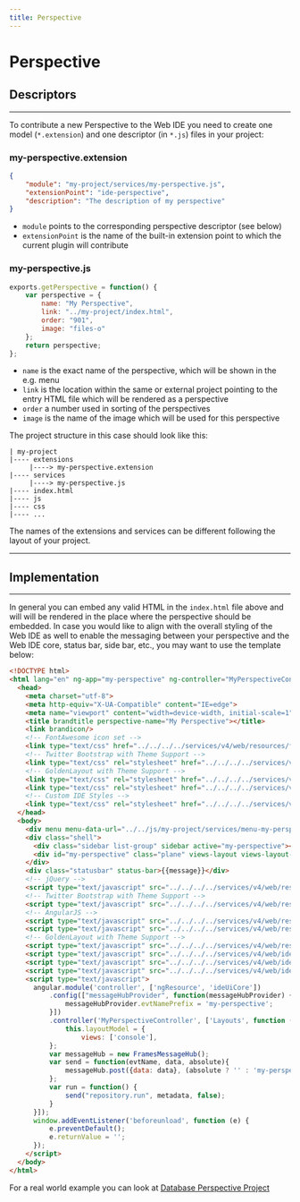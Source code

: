 ```yaml
---
title: Perspective
---
```


Perspective
===

## Descriptors
---

To contribute a new Perspective to the Web IDE you need to create one model (`*.extension`) and one descriptor (in `*.js`) files in your project:

### my-perspective.extension

```json
{
    "module": "my-project/services/my-perspective.js",
    "extensionPoint": "ide-perspective",
    "description": "The description of my perspective"
}
```

* `module` points to the corresponding perspective descriptor (see below)
* `extensionPoint` is the name of the built-in extension point to which the current plugin will contribute


### my-perspective.js

```javascript
exports.getPerspective = function() {
    var perspective = {
        name: "My Perspective",
        link: "../my-project/index.html",
        order: "901",
        image: "files-o"
    };
    return perspective;
};
```

* `name` is the exact name of the perspective, which will be shown in the e.g. menu
* `link` is the location within the same or external project pointing to the entry HTML file which will be rendered as a perspective
* `order` a number used in sorting of the perspectives
* `image` is the name of the image which will be used for this perspective


The project structure in this case should look like this:

``` hl_lines="3 5"
| my-project
|---- extensions
     |----> my-perspective.extension
|---- services
     |----> my-perspective.js
|---- index.html
|---- js
|---- css
|---- ...

```

The names of the extensions and services can be different following the layout of your project.

---

## Implementation
---

In general you can embed any valid HTML in the `index.html` file above and will will be rendered in the place where the perspective should be embedded.
In case you would like to align with the overall styling of the Web IDE as well to enable the messaging between your perspective and the Web IDE core, status bar, side bar, etc., you may want to use the template below:

```html
<!DOCTYPE html>
<html lang="en" ng-app="my-perspective" ng-controller="MyPerspectiveController as controller">
  <head>
    <meta charset="utf-8">
    <meta http-equiv="X-UA-Compatible" content="IE=edge">
    <meta name="viewport" content="width=device-width, initial-scale=1">
    <title brandtitle perspective-name="My Perspective"></title>
    <link brandicon/>
    <!-- FontAwesome icon set -->
    <link type="text/css" href="../../../../services/v4/web/resources/font-awesome-4.7.0/css/font-awesome.min.css" rel="stylesheet">
    <!-- Twitter Bootstrap with Theme Support -->
    <link type="text/css" rel="stylesheet" href="../../../../services/v4/js/theme/resources.js/bootstrap.min.css">
    <!-- GoldenLayout with Theme Support -->
    <link type="text/css" rel="stylesheet" href="../../../../services/v4/web/resources/goldenlayout/1.5.9/goldenlayout-base.css" />
    <link type="text/css" rel="stylesheet" href="../../../../services/v4/js/theme/resources.js/goldenlayout-theme.css" />
    <!-- Custom IDE Styles -->
    <link type="text/css" rel="stylesheet" href="../../../../services/v4/js/theme/resources.js/ide.css" />
  </head>
  <body>
    <div menu menu-data-url="../../js/my-project/services/menu-my-perspective.js"></div>
    <div class="shell">
      <div class="sidebar list-group" sidebar active="my-perspective"></div>
      <div id="my-perspective" class="plane" views-layout views-layout-model="controller.layoutModel"></div>
    </div>
    <div class="statusbar" status-bar>{{message}}</div>
    <!-- jQuery -->
    <script type="text/javascript" src="../../../../services/v4/web/resources/jquery/2.0.3/jquery.min.js"></script>
    <!-- Twitter Bootstrap with Theme Support -->
    <script type="text/javascript" src="../../../../services/v4/web/resources/bootstrap/3.3.7/bootstrap.min.js"></script>
    <!-- AngularJS -->
    <script type="text/javascript" src="../../../../services/v4/web/resources/angular/1.4.7/angular.min.js"></script>
    <script type="text/javascript" src="../../../../services/v4/web/resources/angular/1.4.7/angular-resource.min.js"></script>
    <!-- GoldenLayout with Theme Support -->
    <script type="text/javascript" src="../../../../services/v4/web/resources/goldenlayout/1.5.9/goldenlayout.min.js"></script>
    <script type="text/javascript" src="../../../../services/v4/web/ide-core/ui/message-hub.js"></script>	
    <script type="text/javascript" src="../../../../services/v4/web/ide-core/ui/ui-layout.js"></script>
    <script type="text/javascript" src="../../../../services/v4/web/ide-core/ui/ui-core-ng-modules.js"></script>
    <script type="text/javascript">
      angular.module('controller', ['ngResource', 'ideUiCore'])
          .config(["messageHubProvider", function(messageHubProvider) {
              messageHubProvider.evtNamePrefix = 'my-perspective';
          }])	
          .controller('MyPerspectiveController', ['Layouts', function (Layouts) {
              this.layoutModel = {
                  views: ['console'],
          };
          var messageHub = new FramesMessageHub();
          var send = function(evtName, data, absolute){
              messageHub.post({data: data}, (absolute ? '' : 'my-perspective.') + evtName);
          };
          var run = function() {
              send("repository.run", metadata, false);
          }
      }]);
      window.addEventListener('beforeunload', function (e) {
          e.preventDefault();
          e.returnValue = '';
      });
    </script>	
  </body>
</html>
```

For а real world example you can look at [Database Perspective Project](https://github.com/dirigiblelabs/ide-database)




